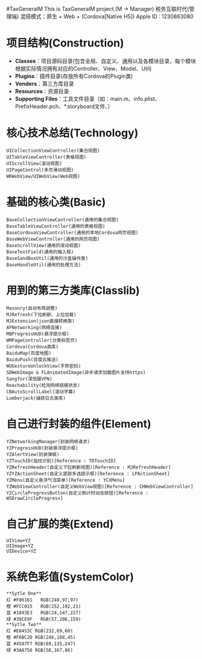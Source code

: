 #TaxGeneralM
	This is TaxGeneralM project.(M -> Manager)
	税务互联时代(管理端)
	混搭模式：原生 + Web + (Cordova[Native H5])
	Apple ID : 1230863080

# 项目结构(Construction)
* **Classes**：项目源码目录(包含全局、自定义、通用以及各模块目录，每个模块根据实际情况拥有对应的Controller、View、Model、Util)
* **Plugins**：插件目录(存放所有Cordova的Plugin类)
* **Venders**：第三方库目录
* **Resources**：资源目录
* **Supporting Files**：工具文件目录（如：main.m、info.plist、PrefixHeader.pch、*.storyboard文件、）

# 核心技术总结(Technology)
	UICollectionViewController(集合视图)
	UITableViewController(表格视图)
	UIScrollView(滚动视图)
	UIPageControl(多页滑动视图)
	WKWebView/UIWebView(Web视图)

# 基础的核心类(Basic)
	BaseCollectionViewController(通用的集合视图)
	BaseTableViewController(通用的表格视图)
	BaseCordovaViewController(通用的本地Cordova网页视图)
	BaseWebViewController(通用的网页视图)
	BaseScrollView(通用的滚动视图)
	BaseTextField(通用的输入框)
	BaseSandBoxUtil(通用的沙盒操作类)
	BaseHandleUtil(通用的处理方法)
	
# 用到的第三方类库(Classlib)
	Masonry(自动布局调整)
	MJRefresh(下拉刷新、上拉加载)
	MJExtension(json直接转换类)
	AFNetworking(网络连接)
	MBProgressHUD(悬浮提示框)
	WMPageController(分类标签页)
	Cordova(Cordova类库)
	BaiduMap(百度地图)
	BaiduPush(百度云推送)
	WUGestureUnlockView(手势密码)
	SDWebImage & FLAnimatedImage(异步请求加载图片支持https)
	Sangfor(深信服VPN)
	Reachability(检测网络链接状态)
	CBAutoScrollLabel(滚动字幕)
	Lumberjack(捕获日志类库)

# 自己进行封装的组件(Element)
	YZNetworkingManager(封装网络请求)
	YZProgressHUD(封装悬浮提示框)
	YZAlertView(封装弹框)
	YZTouchID(指纹识别)[Reference : TDTouchID]
	YZRefreshHeader(自定义下拉刷新视图)[Reference : MJRefreshHeader]
	YZYZActionSheet(自定义底部多选提示框)[Reference : LPActionSheet]
	YZMenu(自定义悬浮气泡菜单)[Reference : YCXMenu]
	YZWebViewController(自定义WebView视图)[Reference : CHWebViewController]
	YZCircleProgressButton(自定义倒计时动态按钮)[Reference : WSDrawCircleProgress]

# 自己扩展的类(Extend)
	UIView+YZ
	UIImage+YZ
	UIDevice+YZ	
	
# 系统色彩值(SystemColor)
	**Sytle One**
	红 #F86161	RGB(248,97,97)
	橙 #FCC015	RGB(252,192,21)
	蓝 #1893E3	RGB(24,147,227)
	绿 #39CE9F	RGB(57,206,159)
	**Sytle Two**
	红 #E8453C RGB(232,69,60)
	橙 #F6BC2D RGB(246,188,45)
	蓝 #4587F7 RGB(69,135,247)
	绿 #3AA756 RGB(58,167,86)